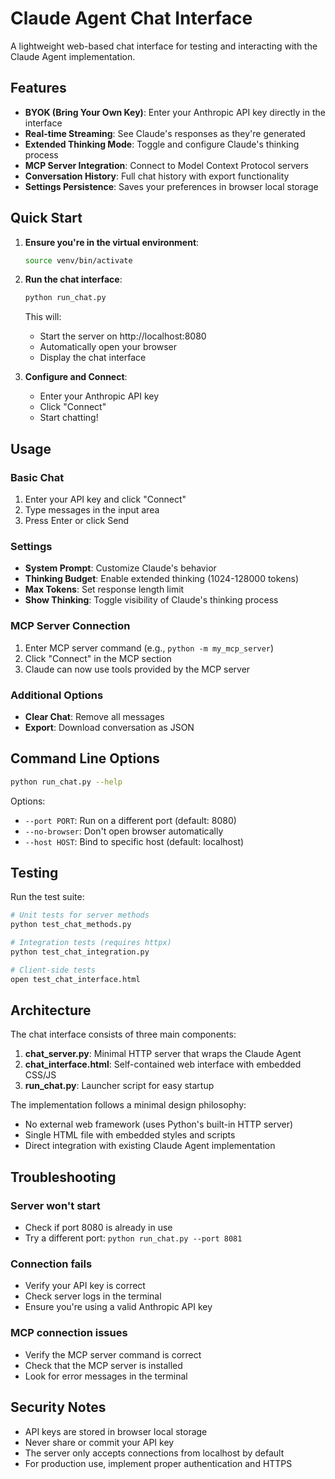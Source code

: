 # Claude Agent Chat Interface

A lightweight web-based chat interface for testing and interacting with the Claude Agent implementation.

## Features

- **BYOK (Bring Your Own Key)**: Enter your Anthropic API key directly in the interface
- **Real-time Streaming**: See Claude's responses as they're generated
- **Extended Thinking Mode**: Toggle and configure Claude's thinking process
- **MCP Server Integration**: Connect to Model Context Protocol servers
- **Conversation History**: Full chat history with export functionality
- **Settings Persistence**: Saves your preferences in browser local storage

## Quick Start

1. **Ensure you're in the virtual environment**:
   ```bash
   source venv/bin/activate
   ```

2. **Run the chat interface**:
   ```bash
   python run_chat.py
   ```
   
   This will:
   - Start the server on http://localhost:8080
   - Automatically open your browser
   - Display the chat interface

3. **Configure and Connect**:
   - Enter your Anthropic API key
   - Click "Connect"
   - Start chatting!

## Usage

### Basic Chat
1. Enter your API key and click "Connect"
2. Type messages in the input area
3. Press Enter or click Send

### Settings
- **System Prompt**: Customize Claude's behavior
- **Thinking Budget**: Enable extended thinking (1024-128000 tokens)
- **Max Tokens**: Set response length limit
- **Show Thinking**: Toggle visibility of Claude's thinking process

### MCP Server Connection
1. Enter MCP server command (e.g., `python -m my_mcp_server`)
2. Click "Connect" in the MCP section
3. Claude can now use tools provided by the MCP server

### Additional Options
- **Clear Chat**: Remove all messages
- **Export**: Download conversation as JSON

## Command Line Options

```bash
python run_chat.py --help
```

Options:
- `--port PORT`: Run on a different port (default: 8080)
- `--no-browser`: Don't open browser automatically
- `--host HOST`: Bind to specific host (default: localhost)

## Testing

Run the test suite:
```bash
# Unit tests for server methods
python test_chat_methods.py

# Integration tests (requires httpx)
python test_chat_integration.py

# Client-side tests
open test_chat_interface.html
```

## Architecture

The chat interface consists of three main components:

1. **chat_server.py**: Minimal HTTP server that wraps the Claude Agent
2. **chat_interface.html**: Self-contained web interface with embedded CSS/JS
3. **run_chat.py**: Launcher script for easy startup

The implementation follows a minimal design philosophy:
- No external web framework (uses Python's built-in HTTP server)
- Single HTML file with embedded styles and scripts
- Direct integration with existing Claude Agent implementation

## Troubleshooting

### Server won't start
- Check if port 8080 is already in use
- Try a different port: `python run_chat.py --port 8081`

### Connection fails
- Verify your API key is correct
- Check server logs in the terminal
- Ensure you're using a valid Anthropic API key

### MCP connection issues
- Verify the MCP server command is correct
- Check that the MCP server is installed
- Look for error messages in the terminal

## Security Notes

- API keys are stored in browser local storage
- Never share or commit your API key
- The server only accepts connections from localhost by default
- For production use, implement proper authentication and HTTPS